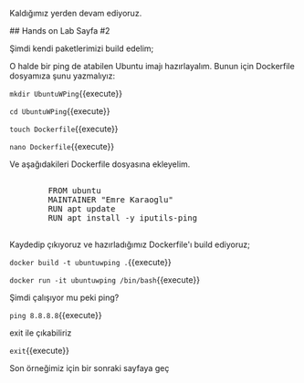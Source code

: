 Kaldığımız yerden devam ediyoruz.

## Hands on Lab Sayfa #2

Şimdi kendi paketlerimizi build edelim;

O halde bir ping de atabilen Ubuntu imajı hazırlayalım. Bunun için Dockerfile dosyamıza şunu yazmalıyız:

`mkdir UbuntuWPing`{{execute}}

`cd UbuntuWPing`{{execute}}

`touch Dockerfile`{{execute}}

`nano Dockerfile`{{execute}}

Ve aşağıdakileri Dockerfile dosyasına ekleyelim.

<pre class="file">

        FROM ubuntu
        MAINTAINER "Emre Karaoglu"
        RUN apt update
        RUN apt install -y iputils-ping

</pre>

Kaydedip çıkıyoruz ve hazırladığımız Dockerfile'ı build ediyoruz;

`docker build -t ubuntuwping .`{{execute}}

`docker run -it ubuntuwping /bin/bash`{{execute}}

Şimdi çalışıyor mu peki ping? 

`ping 8.8.8.8`{{execute}}

exit ile çıkabiliriz

`exit`{{execute}}

Son örneğimiz için bir sonraki sayfaya geç